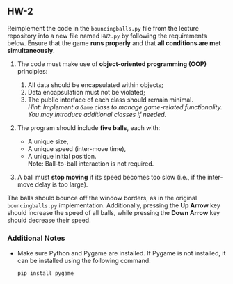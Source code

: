 ## HW-2

Reimplement the code in the `bouncingballs.py` file from the lecture repository into a new file named `HW2.py` by following the requirements below. Ensure that the game **runs properly** and that **all conditions are met simultaneously**.

1. The code must make use of **object-oriented programming (OOP)** principles:
   1. All data should be encapsulated within objects;
   2. Data encapsulation must not be violated;
   3. The public interface of each class should remain minimal.  
      _Hint: Implement a `Game` class to manage game-related functionality. You may introduce additional classes if needed._

2. The program should include **five balls**, each with:
   - A unique size,
   - A unique speed (inter-move time),
   - A unique initial position.  
   Note: Ball-to-ball interaction is not required.

3. A ball must **stop moving** if its speed becomes too slow (i.e., if the inter-move delay is too large).

The balls should bounce off the window borders, as in the original `bouncingballs.py` implementation. Additionally, pressing the **Up Arrow** key should increase the speed of all balls, while pressing the **Down Arrow** key should decrease their speed.


### Additional Notes

- Make sure Python and Pygame are installed. If Pygame is not installed, it can be installed using the following command:

  ```bash
  pip install pygame
